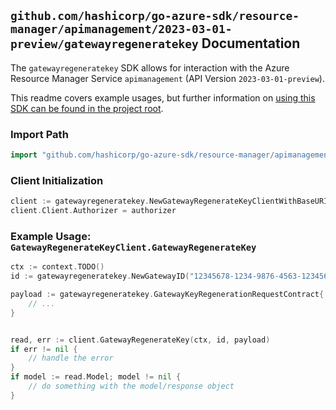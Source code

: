 
## `github.com/hashicorp/go-azure-sdk/resource-manager/apimanagement/2023-03-01-preview/gatewayregeneratekey` Documentation

The `gatewayregeneratekey` SDK allows for interaction with the Azure Resource Manager Service `apimanagement` (API Version `2023-03-01-preview`).

This readme covers example usages, but further information on [using this SDK can be found in the project root](https://github.com/hashicorp/go-azure-sdk/tree/main/docs).

### Import Path

```go
import "github.com/hashicorp/go-azure-sdk/resource-manager/apimanagement/2023-03-01-preview/gatewayregeneratekey"
```


### Client Initialization

```go
client := gatewayregeneratekey.NewGatewayRegenerateKeyClientWithBaseURI("https://management.azure.com")
client.Client.Authorizer = authorizer
```


### Example Usage: `GatewayRegenerateKeyClient.GatewayRegenerateKey`

```go
ctx := context.TODO()
id := gatewayregeneratekey.NewGatewayID("12345678-1234-9876-4563-123456789012", "example-resource-group", "serviceValue", "gatewayIdValue")

payload := gatewayregeneratekey.GatewayKeyRegenerationRequestContract{
	// ...
}


read, err := client.GatewayRegenerateKey(ctx, id, payload)
if err != nil {
	// handle the error
}
if model := read.Model; model != nil {
	// do something with the model/response object
}
```
